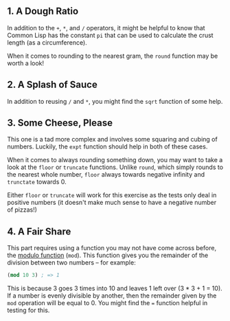 ## 1. A Dough Ratio

In addition to the `+`, `*`, and `/` operators, it might be
helpful to know that Common Lisp has the constant `pi` that can be used to
calculate the crust length (as a circumference).

When it comes to rounding to the nearest gram, the `round` function may be worth
a look!

## 2. A Splash of Sauce

In addition to reusing `/` and `*`, you might find the `sqrt` function of some
help.

## 3. Some Cheese, Please

This one is a tad more complex and involves some squaring and cubing of
numbers. Luckily, the `expt` function should help in both of these cases.

When it comes to always rounding something down, you may want to take a look at
the `floor` or `truncate` functions. Unlike `round`, which simply rounds to the
nearest whole number, `floor` always towards negative infinity and `trunctate`
towards 0.

Either `floor` or `truncate` will work for this exercise as the tests only deal
in positive numbers (it doesn't make much sense to have a negative number of
pizzas!)

## 4. A Fair Share

This part requires using a function you may not have come across before, the
[modulo function](https://en.wikipedia.org/wiki/Modulo_operation) (`mod`). This
function gives you the remainder of the division between two numbers – for
example:

```lisp
(mod 10 3) ; => 1
```

This is because 3 goes 3 times into 10 and leaves 1 left over (3 \* 3 + 1 =
10). If a number is evenly divisible by another, then the remainder given by the
`mod` operation will be equal to 0. You might find the `=` function helpful in
testing for this.
